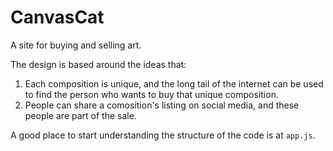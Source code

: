 # CanvasCat

A site for buying and selling art.

The design is based around the ideas that:
1. Each composition is unique, and the long tail of the internet can be used to find the person who wants to buy that unique composition.
2. People can share a comosition's listing on social media, and these people are part of the sale.

A good place to start understanding the structure of the code is at ```app.js```.
